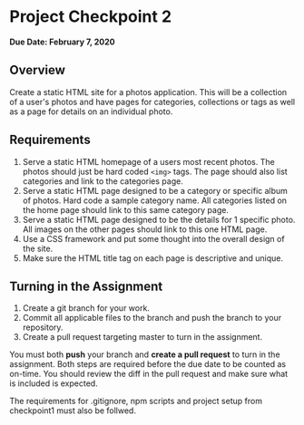# Project Checkpoint 2

**Due Date: February 7, 2020**

## Overview

Create a static HTML site for a photos application. This will be a collection of a user's photos and have pages for
categories, collections or tags as well as a page for details on an individual photo.

## Requirements

 1. Serve a static HTML homepage of a users most recent photos. The photos should just be hard coded `<img>` tags. The
   page should also list categories and link to the categories page.
 2. Serve a static HTML page designed to be a category or specific album of photos. Hard code a sample category name.
   All categories listed on the home page should link to this same category page.
 3. Serve a static HTML page designed to be the details for 1 specific photo. All images on the other pages should link to
   this one HTML page.
 4. Use a CSS framework and put some thought into the overall design of the site.
 5. Make sure the HTML title tag on each page is descriptive and unique.
 
## Turning in the Assignment

 1. Create a git branch for your work.
 2. Commit all applicable files to the branch and push the branch to your repository.
 3. Create a pull request targeting master to turn in the assignment.
 
You must both **push** your branch and **create a pull request** to turn in the assignment.
Both steps are required before the due date to be counted as on-time.
You should review the diff in the pull request and make sure what is included is expected.

The requirements for .gitignore, npm scripts and project setup from checkpoint1 must also be follwed.
